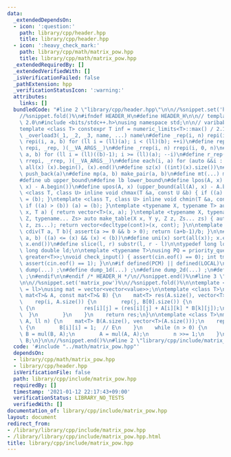 ```yaml
---
data:
  _extendedDependsOn:
  - icon: ':question:'
    path: library/cpp/header.hpp
    title: library/cpp/header.hpp
  - icon: ':heavy_check_mark:'
    path: library/cpp/math/matrix_pow.hpp
    title: library/cpp/math/matrix_pow.hpp
  _extendedRequiredBy: []
  _extendedVerifiedWith: []
  _isVerificationFailed: false
  _pathExtension: hpp
  _verificationStatusIcon: ':warning:'
  attributes:
    links: []
  bundledCode: "#line 2 \"library/cpp/header.hpp\"\n\n//%snippet.set('header')%\n\
    //%snippet.fold()%\n#ifndef HEADER_H\n#define HEADER_H\n\n// template version\
    \ 2.0\n#include <bits/stdc++.h>\nusing namespace std;\n\n// varibable settings\n\
    template <class T> constexpr T inf = numeric_limits<T>::max() / 2.1;\n\n#define\
    \ _overload3(_1, _2, _3, name, ...) name\n#define _rep(i, n) repi(i, 0, n)\n#define\
    \ repi(i, a, b) for (ll i = (ll)(a); i < (ll)(b); ++i)\n#define rep(...) _overload3(__VA_ARGS__,\
    \ repi, _rep, )(__VA_ARGS__)\n#define _rrep(i, n) rrepi(i, 0, n)\n#define rrepi(i,\
    \ a, b) for (ll i = (ll)((b)-1); i >= (ll)(a); --i)\n#define r_rep(...) _overload3(__VA_ARGS__,\
    \ rrepi, _rrep, )(__VA_ARGS__)\n#define each(i, a) for (auto &&i : a)\n#define\
    \ all(x) (x).begin(), (x).end()\n#define sz(x) ((int)(x).size())\n#define pb(a)\
    \ push_back(a)\n#define mp(a, b) make_pair(a, b)\n#define mt(...) make_tuple(__VA_ARGS__)\n\
    #define ub upper_bound\n#define lb lower_bound\n#define lpos(A, x) (lower_bound(all(A),\
    \ x) - A.begin())\n#define upos(A, x) (upper_bound(all(A), x) - A.begin())\ntemplate\
    \ <class T, class U> inline void chmax(T &a, const U &b) { if ((a) < (b)) (a)\
    \ = (b); }\ntemplate <class T, class U> inline void chmin(T &a, const U &b) {\
    \ if ((a) > (b)) (a) = (b); }\ntemplate <typename X, typename T> auto make_table(X\
    \ x, T a) { return vector<T>(x, a); }\ntemplate <typename X, typename Y, typename\
    \ Z, typename... Zs> auto make_table(X x, Y y, Z z, Zs... zs) { auto cont = make_table(y,\
    \ z, zs...); return vector<decltype(cont)>(x, cont); }\n\ntemplate <class T> T\
    \ cdiv(T a, T b){ assert(a >= 0 && b > 0); return (a+b-1)/b; }\n\n#define is_in(x,\
    \ a, b) ((a) <= (x) && (x) < (b))\n#define uni(x) sort(all(x)); x.erase(unique(all(x)),\
    \ x.end())\n#define slice(l, r) substr(l, r - l)\n\ntypedef long long ll;\ntypedef\
    \ long double ld;\n\ntemplate <typename T>\nusing PQ = priority_queue<T, vector<T>,\
    \ greater<T>>;\nvoid check_input() { assert(cin.eof() == 0); int tmp; cin >> tmp;\
    \ assert(cin.eof() == 1); }\n\n#if defined(PCM) || defined(LOCAL)\n#else\n#define\
    \ dump(...) ;\n#define dump_1d(...) ;\n#define dump_2d(...) ;\n#define cerrendl\
    \ ;\n#endif\n\n#endif /* HEADER_H */\n//%snippet.end()%\n#line 3 \"library/cpp/math/matrix_pow.hpp\"\
    \n\n//%snippet.set('matrix_pow')%\n//%snippet.fold()%\n\ntemplate <class value\
    \ = ll>\nusing mat = vector<vector<value>>;\n\ntemplate <class T>\nmat<T> mul(const\
    \ mat<T>& A, const mat<T>& B) {\n    mat<T> res(A.size(), vector<T>(B[0].size()));\n\
    \    rep(i, A.size()) {\n        rep(j, B[0].size()) {\n            rep(k, B.size())\
    \ {\n                res[i][j] = (res[i][j] + A[i][k] * B[k][j]);\n          \
    \  }\n        }\n    }\n    return res;\n}\n\ntemplate <class T>\nmat<T> pow(mat<T>\
    \ A, ll n) {\n    mat<T> B(A.size(), vector<T>(A.size()));\n    rep(i, A.size())\
    \ {\n        B[i][i] = 1;  // E\n    }\n    while (n > 0) {\n        if (n & 1)\
    \ B = mul(B, A);\n        A = mul(A, A);\n        n >>= 1;\n    }\n    return\
    \ B;\n}\n\n//%snippet.end()%\n#line 2 \"library/cpp/include/matrix_pow.hpp\"\n"
  code: '#include "../math/matrix_pow.hpp"'
  dependsOn:
  - library/cpp/math/matrix_pow.hpp
  - library/cpp/header.hpp
  isVerificationFile: false
  path: library/cpp/include/matrix_pow.hpp
  requiredBy: []
  timestamp: '2021-01-12 22:17:43+09:00'
  verificationStatus: LIBRARY_NO_TESTS
  verifiedWith: []
documentation_of: library/cpp/include/matrix_pow.hpp
layout: document
redirect_from:
- /library/library/cpp/include/matrix_pow.hpp
- /library/library/cpp/include/matrix_pow.hpp.html
title: library/cpp/include/matrix_pow.hpp
---
```

